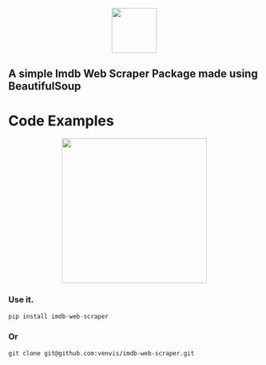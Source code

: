<p align="center">
  <img src="https://yt3.googleusercontent.com/weD7WfgxB3sjFX7Yr4RBk3oAYKYLT4yjb9N3yK10VwF1Pmusidh7xqk1tAP23QpW1rur2Gst0s4=s900-c-k-c0x00ffffff-no-rj" height="90px" />
</p>


## A simple Imdb Web Scraper Package made using BeautifulSoup

# Code Examples

<p align="center">
  <img src="https://i.imgur.com/adWvHVr.png" height="290px" />
</p>


### Use it.
```python
pip install imdb-web-scraper
```
### Or
```git
git clone git@github.com:venvis/imdb-web-scraper.git
```
